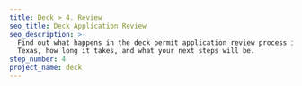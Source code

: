 ```yaml
---
title: Deck > 4. Review
seo_title: Deck Application Review
seo_description: >-
  Find out what happens in the deck permit application review process in Austin,
  Texas, how long it takes, and what your next steps will be.
step_number: 4
project_name: deck
---
```



